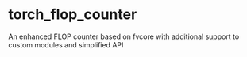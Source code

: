 # torch_flop_counter
An enhanced FLOP counter based on fvcore with additional support to custom modules and simplified API
